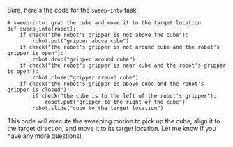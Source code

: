 Sure, here's the code for the `sweep-into` task:

```
# sweep-into: grab the cube and move it to the target location
def sweep_into(robot):
    if check("the robot's gripper is not above the cube"):
        robot.put("gripper above cube")
    if check("the robot's gripper is not around cube and the robot's gripper is open"):
        robot.drop("gripper around cube")
    if check("the robot's gripper is near cube and the robot's gripper is open"):
        robot.close("gripper around cube")
    if check("the robot's gripper is above cube and the robot's gripper is closed"):
        if check("the cube is to the left of the robot's gripper"):
            robot.put("gripper to the right of the cube")
        robot.slide("cube to the target location")
``` 

This code will execute the sweeping motion to pick up the cube, align it to the target direction, and move it to its target location. Let me know if you have any more questions!